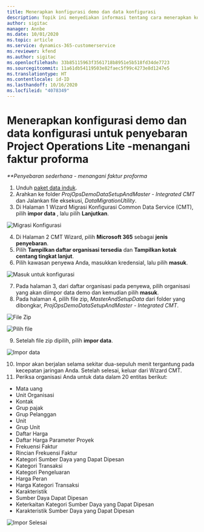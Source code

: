 ```yaml
---
title: Menerapkan konfigurasi demo dan data konfigurasi
description: Topik ini menyediakan informasi tentang cara menerapkan konfigurasi demo dan data konfigurasi untuk Project Operations.
author: sigitac
manager: Annbe
ms.date: 10/01/2020
ms.topic: article
ms.service: dynamics-365-customerservice
ms.reviewer: kfend
ms.author: sigitac
ms.openlocfilehash: 33b85115963f3561718b8951e5b518fd34de7723
ms.sourcegitcommit: 11a61db54119503e82faec5f99c4273e8d1247e5
ms.translationtype: HT
ms.contentlocale: id-ID
ms.lasthandoff: 10/16/2020
ms.locfileid: "4078349"
---
```

# <a name="apply-demo-setup-and-configuration-data-for-project-operations-lite-deployment---deal-to-proforma-invoicing"></a>Menerapkan konfigurasi demo dan data konfigurasi untuk penyebaran Project Operations Lite -menangani faktur proforma

_**Penyebaran sederhana - menangani faktur proforma_

1. Unduh [paket data induk](https://download.microsoft.com/download/3/4/1/341bf279-a64f-4baa-af31-ce624859b518/ProjOpsSampleSetupData%20-%20CE%20only%20CMT.zip). 
2. Arahkan ke folder *ProjOpsDemoDataSetupAndMaster - Integrated CMT* dan Jalankan file eksekusi, *DataMigrationUtility*.
3. Di Halaman 1 Wizard Migrasi Konfigurasi Common Data Service (CMT), pilih **impor data** , lalu pilih **Lanjutkan**.

![Migrasi Konfigurasi](./media/1ConfigurationMigration.png)

4. Di Halaman 2 CMT Wizard, pilih **Microsoft 365** sebagai **jenis penyebaran**.
5. Pilih **Tampilkan daftar organisasi tersedia** dan **Tampilkan kotak centang tingkat lanjut**.
6. Pilih kawasan penyewa Anda, masukkan kredensial, lalu pilih **masuk**.

![Masuk untuk konfigurasi](./media/2ConfigurationSignin.png)

7. Pada halaman 3, dari daftar organisasi pada penyewa, pilih organisasi yang akan diimpor data demo dan kemudian pilih **masuk**.
8. Pada halaman 4, pilih file zip, *MasterAndSetupData* dari folder yang dibongkar, *ProjOpsDemoDataSetupAndMaster - Integrated CMT*.

![File Zip](./media/3ZipFile.png)

![Pilih file](./media/4SelectAFile.png)

9. Setelah file zip dipilih, pilih **impor data**.

![Impor data](./media/5ImportData.png)

10. Impor akan berjalan selama sekitar dua-sepuluh menit tergantung pada kecepatan jaringan Anda. Setelah selesai, keluar dari Wizard CMT. 
11. Periksa organisasi Anda untuk data dalam 20 entitas berikut:

- Mata uang
- Unit Organisasi
- Kontak
- Grup pajak
- Grup Pelanggan
- Unit
- Grup Unit
- Daftar Harga
- Daftar Harga Parameter Proyek
- Frekuensi Faktur
- Rincian Frekuensi Faktur
- Kategori Sumber Daya yang Dapat Dipesan
- Kategori Transaksi
- Kategori Pengeluaran
- Harga Peran
- Harga Kategori Transaksi
- Karakteristik
- Sumber Daya Dapat Dipesan
- Keterkaitan Kategori Sumber Daya yang Dapat Dipesan
- Karakteristik Sumber Daya yang Dapat Dipesan

![Impor Selesai](./media/6CompleteImport.png)
